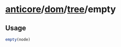 # [anticore](../../../../../#reference)/[dom](../../#reference)/[tree](../#reference)/<a name="reference">empty</a>

## Usage

```js
empty(node)
```